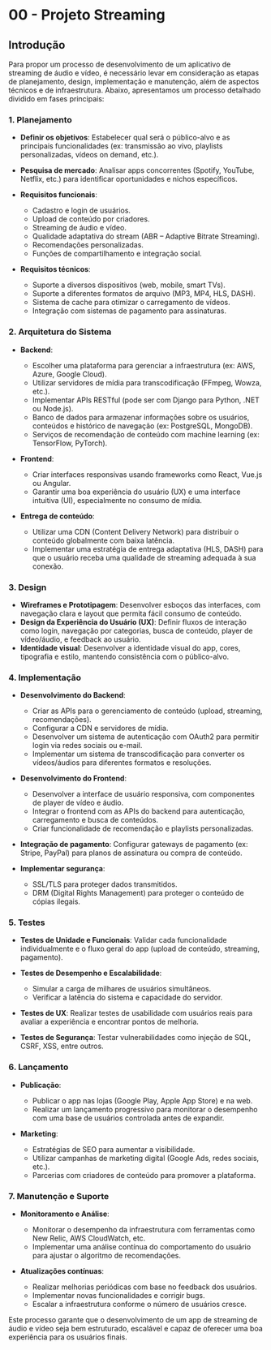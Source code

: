 # 00 - **Projeto Streaming**

## Introdução

Para propor um processo de desenvolvimento de um aplicativo de streaming de áudio e vídeo, é necessário levar em consideração as etapas de planejamento, design, implementação e manutenção, além de aspectos técnicos e de infraestrutura. Abaixo, apresentamos um processo detalhado dividido em fases principais:

### 1. **Planejamento**

- **Definir os objetivos**: Estabelecer qual será o público-alvo e as principais funcionalidades (ex: transmissão ao vivo, playlists personalizadas, vídeos on demand, etc.).
- **Pesquisa de mercado**: Analisar apps concorrentes (Spotify, YouTube, Netflix, etc.) para identificar oportunidades e nichos específicos.
- **Requisitos funcionais**:

    - Cadastro e login de usuários.
    - Upload de conteúdo por criadores.
    - Streaming de áudio e vídeo.
    - Qualidade adaptativa do stream (ABR – Adaptive Bitrate Streaming).
    - Recomendações personalizadas.
    - Funções de compartilhamento e integração social.

- **Requisitos técnicos**:
    - Suporte a diversos dispositivos (web, mobile, smart TVs).
    - Suporte a diferentes formatos de arquivo (MP3, MP4, HLS, DASH).
    - Sistema de cache para otimizar o carregamento de vídeos.
    - Integração com sistemas de pagamento para assinaturas.

### 2. **Arquitetura do Sistema**

- **Backend**:

    - Escolher uma plataforma para gerenciar a infraestrutura (ex: AWS, Azure, Google Cloud).
    - Utilizar servidores de mídia para transcodificação (FFmpeg, Wowza, etc.).
    - Implementar APIs RESTful (pode ser com Django para Python, .NET ou Node.js).
    - Banco de dados para armazenar informações sobre os usuários, conteúdos e histórico de navegação (ex: PostgreSQL, MongoDB).
    - Serviços de recomendação de conteúdo com machine learning (ex: TensorFlow, PyTorch).

- **Frontend**:

    - Criar interfaces responsivas usando frameworks como React, Vue.js ou Angular.
    - Garantir uma boa experiência do usuário (UX) e uma interface intuitiva (UI), especialmente no consumo de mídia.

- **Entrega de conteúdo**:
    
    - Utilizar uma CDN (Content Delivery Network) para distribuir o conteúdo globalmente com baixa latência.
    - Implementar uma estratégia de entrega adaptativa (HLS, DASH) para que o usuário receba uma qualidade de streaming adequada à sua conexão.

### 3. **Design**

- **Wireframes e Prototipagem**: Desenvolver esboços das interfaces, com navegação clara e layout que permita fácil consumo de conteúdo.
- **Design da Experiência do Usuário (UX)**: Definir fluxos de interação como login, navegação por categorias, busca de conteúdo, player de vídeo/áudio, e feedback ao usuário.
- **Identidade visual**: Desenvolver a identidade visual do app, cores, tipografia e estilo, mantendo consistência com o público-alvo.

### 4. **Implementação**

- **Desenvolvimento do Backend**:
    
    - Criar as APIs para o gerenciamento de conteúdo (upload, streaming, recomendações).
    - Configurar a CDN e servidores de mídia.
    - Desenvolver um sistema de autenticação com OAuth2 para permitir login via redes sociais ou e-mail.
    - Implementar um sistema de transcodificação para converter os vídeos/áudios para diferentes formatos e resoluções.

- **Desenvolvimento do Frontend**:
    
    - Desenvolver a interface de usuário responsiva, com componentes de player de vídeo e áudio.
    - Integrar o frontend com as APIs do backend para autenticação, carregamento e busca de conteúdos.
    - Criar funcionalidade de recomendação e playlists personalizadas.

- **Integração de pagamento**: Configurar gateways de pagamento (ex: Stripe, PayPal) para planos de assinatura ou compra de conteúdo.

- **Implementar segurança**:
    
    - SSL/TLS para proteger dados transmitidos.
    - DRM (Digital Rights Management) para proteger o conteúdo de cópias ilegais.

### 5. **Testes**

- **Testes de Unidade e Funcionais**: Validar cada funcionalidade individualmente e o fluxo geral do app (upload de conteúdo, streaming, pagamento).
- **Testes de Desempenho e Escalabilidade**:

    - Simular a carga de milhares de usuários simultâneos.
    - Verificar a latência do sistema e capacidade do servidor.

- **Testes de UX**: Realizar testes de usabilidade com usuários reais para avaliar a experiência e encontrar pontos de melhoria.
- **Testes de Segurança**: Testar vulnerabilidades como injeção de SQL, CSRF, XSS, entre outros.

### 6. **Lançamento**

- **Publicação**:
    - Publicar o app nas lojas (Google Play, Apple App Store) e na web.
    - Realizar um lançamento progressivo para monitorar o desempenho com uma base de usuários controlada antes de expandir.

- **Marketing**:
    - Estratégias de SEO para aumentar a visibilidade.
    - Utilizar campanhas de marketing digital (Google Ads, redes sociais, etc.).
    - Parcerias com criadores de conteúdo para promover a plataforma.

### 7. **Manutenção e Suporte**

- **Monitoramento e Análise**:
    - Monitorar o desempenho da infraestrutura com ferramentas como New Relic, AWS CloudWatch, etc.
    - Implementar uma análise contínua do comportamento do usuário para ajustar o algoritmo de recomendações.

- **Atualizações contínuas**:

    - Realizar melhorias periódicas com base no feedback dos usuários.
    - Implementar novas funcionalidades e corrigir bugs.
    - Escalar a infraestrutura conforme o número de usuários cresce.

Este processo garante que o desenvolvimento de um app de streaming de áudio e vídeo seja bem estruturado, escalável e capaz de oferecer uma boa experiência para os usuários finais.
